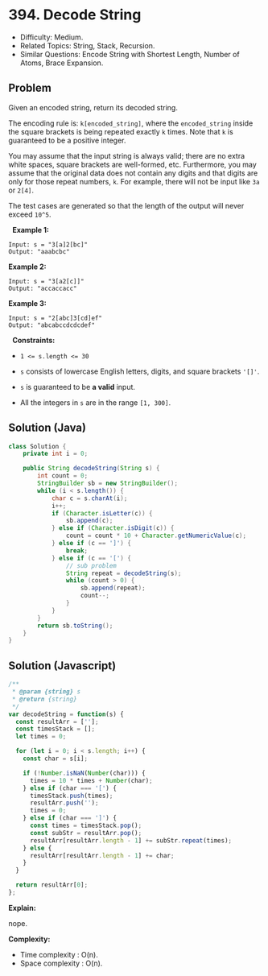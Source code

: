 # 394. Decode String

- Difficulty: Medium.
- Related Topics: String, Stack, Recursion.
- Similar Questions: Encode String with Shortest Length, Number of Atoms, Brace Expansion.

## Problem

Given an encoded string, return its decoded string.

The encoding rule is: ```k[encoded_string]```, where the ```encoded_string``` inside the square brackets is being repeated exactly ```k``` times. Note that ```k``` is guaranteed to be a positive integer.

You may assume that the input string is always valid; there are no extra white spaces, square brackets are well-formed, etc. Furthermore, you may assume that the original data does not contain any digits and that digits are only for those repeat numbers, ```k```. For example, there will not be input like ```3a``` or ```2[4]```.

The test cases are generated so that the length of the output will never exceed ```10^5```.

 
**Example 1:**

```
Input: s = "3[a]2[bc]"
Output: "aaabcbc"
```

**Example 2:**

```
Input: s = "3[a2[c]]"
Output: "accaccacc"
```

**Example 3:**

```
Input: s = "2[abc]3[cd]ef"
Output: "abcabccdcdcdef"
```

 
**Constraints:**


	
- ```1 <= s.length <= 30```
	
- ```s``` consists of lowercase English letters, digits, and square brackets ```'[]'```.
	
- ```s``` is guaranteed to be **a valid** input.
	
- All the integers in ```s``` are in the range ```[1, 300]```.


## Solution (Java)
```java
class Solution {
    private int i = 0;

    public String decodeString(String s) {
        int count = 0;
        StringBuilder sb = new StringBuilder();
        while (i < s.length()) {
            char c = s.charAt(i);
            i++;
            if (Character.isLetter(c)) {
                sb.append(c);
            } else if (Character.isDigit(c)) {
                count = count * 10 + Character.getNumericValue(c);
            } else if (c == ']') {
                break;
            } else if (c == '[') {
                // sub problem
                String repeat = decodeString(s);
                while (count > 0) {
                    sb.append(repeat);
                    count--;
                }
            }
        }
        return sb.toString();
    }
}
```

## Solution (Javascript)

```javascript
/**
 * @param {string} s
 * @return {string}
 */
var decodeString = function(s) {
  const resultArr = [''];
  const timesStack = [];
  let times = 0;

  for (let i = 0; i < s.length; i++) {
    const char = s[i];

    if (!Number.isNaN(Number(char))) {
      times = 10 * times + Number(char);
    } else if (char === '[') {
      timesStack.push(times);
      resultArr.push('');
      times = 0;
    } else if (char === ']') {
      const times = timesStack.pop();
      const subStr = resultArr.pop();
      resultArr[resultArr.length - 1] += subStr.repeat(times);
    } else {
      resultArr[resultArr.length - 1] += char;
    }
  }

  return resultArr[0];
};
```

**Explain:**

nope.

**Complexity:**

* Time complexity : O(n).
* Space complexity : O(n).
